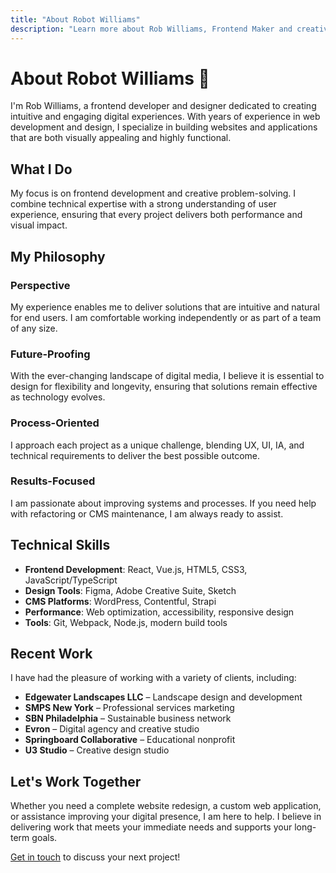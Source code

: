 ```yaml
---
title: "About Robot Williams"
description: "Learn more about Rob Williams, Frontend Maker and creative developer."
---
```


# About Robot Williams 🤖

I'm Rob Williams, a frontend developer and designer dedicated to creating intuitive and engaging digital experiences. With years of experience in web development and design, I specialize in building websites and applications that are both visually appealing and highly functional.

## What I Do

My focus is on frontend development and creative problem-solving. I combine technical expertise with a strong understanding of user experience, ensuring that every project delivers both performance and visual impact.

## My Philosophy

### Perspective

My experience enables me to deliver solutions that are intuitive and natural for end users. I am comfortable working independently or as part of a team of any size.

### Future-Proofing

With the ever-changing landscape of digital media, I believe it is essential to design for flexibility and longevity, ensuring that solutions remain effective as technology evolves.

### Process-Oriented

I approach each project as a unique challenge, blending UX, UI, IA, and technical requirements to deliver the best possible outcome.

### Results-Focused

I am passionate about improving systems and processes. If you need help with refactoring or CMS maintenance, I am always ready to assist.

## Technical Skills

- **Frontend Development**: React, Vue.js, HTML5, CSS3, JavaScript/TypeScript
- **Design Tools**: Figma, Adobe Creative Suite, Sketch
- **CMS Platforms**: WordPress, Contentful, Strapi
- **Performance**: Web optimization, accessibility, responsive design
- **Tools**: Git, Webpack, Node.js, modern build tools

## Recent Work

I have had the pleasure of working with a variety of clients, including:

- **Edgewater Landscapes LLC** – Landscape design and development
- **SMPS New York** – Professional services marketing
- **SBN Philadelphia** – Sustainable business network
- **Evron** – Digital agency and creative studio
- **Springboard Collaborative** – Educational nonprofit
- **U3 Studio** – Creative design studio

## Let's Work Together

Whether you need a complete website redesign, a custom web application, or assistance improving your digital presence, I am here to help. I believe in delivering work that meets your immediate needs and supports your long-term goals.

[Get in touch](/contact) to discuss your next project!
